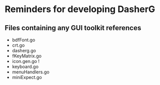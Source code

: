 # Reminders for developing DasherG

## Files containing any GUI toolkit references
* bdfFont.go 
* crt.go
* dasherg.go
* fKeyMatrix.go
* icon.gen.go !
* keyboard.go
* menuHandlers.go
* miniExpect.go


